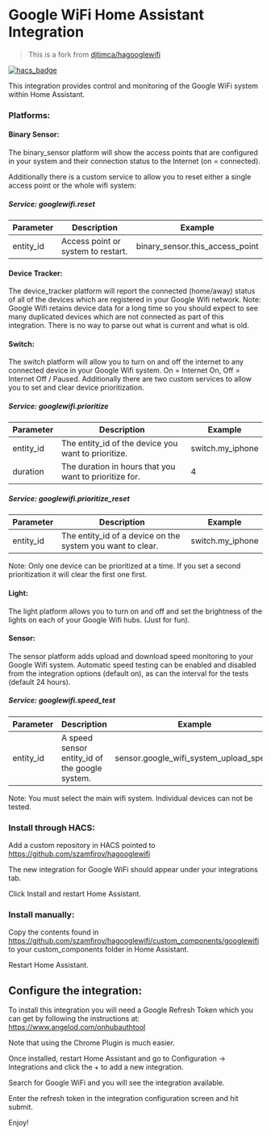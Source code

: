 # Google WiFi Home Assistant Integration

> This is a fork from [djtimca/hagooglewifi](https://github.com/djtimca/hagooglewifi)

[![hacs_badge](https://img.shields.io/badge/HACS-Default-orange.svg?style=for-the-badge)](https://github.com/custom-components/hacs)


This integration provides control and monitoring of the Google WiFi system within Home Assistant.

### Platforms:

#### Binary Sensor:

The binary_sensor platform will show the access points that are configured in your system and their connection status to the Internet (on = connected). 

Additionally there is a custom service to allow you to reset either a single access point or the whole wifi system:

##### Service: googlewifi.reset

|Parameter|Description|Example|
|-|-|-|
|entity_id|Access point or system to restart.|binary_sensor.this_access_point|

#### Device Tracker:

The device_tracker platform will report the connected (home/away) status of all of the devices which are registered in your Google Wifi network. Note: Google Wifi retains device data for a long time so you should expect to see many duplicated devices which are not connected as part of this integration. There is no way to parse out what is current and what is old.

#### Switch:

The switch platform will allow you to turn on and off the internet to any connected device in your Google Wifi system. On = Internet On, Off = Internet Off / Paused. Additionally there are two custom services to allow you to set and clear device prioritization.

##### Service: googlewifi.prioritize

|Parameter|Description|Example|
|-|-|-|
|entity_id|The entity_id of the device you want to prioritize.|switch.my_iphone|
|duration|The duration in hours that you want to prioritize for.|4|

##### Service: googlewifi.prioritize_reset

|Parameter|Description|Example|
|-|-|-|
|entity_id|The entity_id of a device on the system you want to clear.|switch.my_iphone|

Note: Only one device can be prioritized at a time. If you set a second prioritization it will clear the first one first.

#### Light:

The light platform allows you to turn on and off and set the brightness of the lights on each of your Google Wifi hubs. (Just for fun).

#### Sensor:

The sensor platform adds upload and download speed monitoring to your Google Wifi system. Automatic speed testing can be enabled and disabled from the integration options (default on), as can the interval for the tests (default 24 hours).

##### Service: googlewifi.speed_test

|Parameter|Description|Example|
|-|-|-|
|entity_id|A speed sensor entity_id of the google system.|sensor.google_wifi_system_upload_speed

Note: You must select the main wifi system. Individual devices can not be tested.

### Install through HACS:

Add a custom repository in HACS pointed to https://github.com/szamfirov/hagooglewifi

The new integration for Google WiFi should appear under your integrations tab.

Click Install and restart Home Assistant.

### Install manually:

Copy the contents found in https://github.com/szamfirov/hagooglewifi/custom_components/googlewifi to your custom_components folder in Home Assistant.

Restart Home Assistant.

## Configure the integration:

To install this integration you will need a Google Refresh Token which you can get by following the instructions at: https://www.angelod.com/onhubauthtool

Note that using the Chrome Plugin is much easier.

Once installed, restart Home Assistant and go to Configuration -> Integrations and click the + to add a new integration.

Search for Google WiFi and you will see the integration available.

Enter the refresh token in the integration configuration screen and hit submit.

Enjoy!
